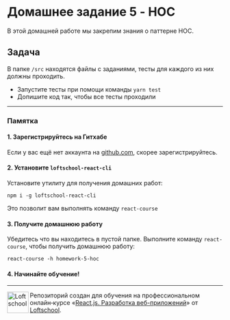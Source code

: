 # Домашнее задание 5 - HOC

В этой домашней работе мы закрепим знания о паттерне HOC.

## Задача

В папке `/src` находятся файлы с заданиями, тесты для каждого из них должны проходить.

* Запустите тесты при помощи команды `yarn test`
* Допишите код так, чтобы все тесты проходили

---

### Памятка

#### 1. Зарегистрируйтесь на Гитхабе

Если у вас ещё нет аккаунта на [github.com](https://github.com/join), скорее зарегистрируйтесь.

#### 2. Установите `loftschool-react-cli`

Установите утилиту для получения домашних работ:

```
npm i -g loftschool-react-cli
```

Это позволит вам выполнять команду `react-course`

#### 3. Получите домашнюю работу

Убедитесь что вы находитесь в пустой папке. Выполните команду `react-course`, чтобы получить домашнюю работу:

```
react-course -h homework-5-hoc
```

#### 4. Начинайте обучение!

---

<a href="https://loftschool.com/course/react/"><img align="left" width="50" height="50" title="Loftschool" src="https://loftschool.com/_nuxt/img/ec83394.svg"></a>

Репозиторий создан для обучения на профессиональном онлайн‑курсе «[React.js. Разработка веб-приложений](https://loftschool.com/course/react/)» от [Loftschool](https://loftschool.com/).